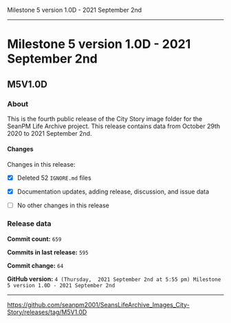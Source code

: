Milestone 5 version 1.0D - 2021 September 2nd 

***

# Milestone 5 version 1.0D - 2021 September 2nd

## M5V1.0D

### About

This is the fourth public release of the City Story image folder for the SeanPM Life Archive project. This release contains data from October 29th 2020 to 2021 September 2nd.

#### Changes

<!--
- [x]  Added images for 2021 January to 2021 August

- [x] Updated documentation and archived old files

- [x] Added the final notice

- [x] Archived discussion and release data

- [x] Added support for the `.github` directory

- [x] Added Git config files (`.editorconfig` `.gitattributes` `.gitignore`)

- [x] Added X-Text files (`AUTHORS` `COPYING` `CREDITS` `INSTALL`)

- [x] Added a makefile

- [ ] No other content included in this release

!-->
Changes in this release:

- [x] Deleted 52 `IGNORE.md` files

- [x] Documentation updates, adding release, discussion, and issue data

- [ ] No other changes in this release

### Release data

**Commit count:** `659`

**Commits in last release:** `595`

**Commit change:** `64`

**GitHub version:** `4 (Thursday,  2021 September 2nd at 5:55 pm) Milestone 5 version 1.0D - 2021 September 2nd`

***

https://github.com/seanpm2001/SeansLifeArchive_Images_City-Story/releases/tag/M5V1.0D

